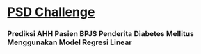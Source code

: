 # [PSD Challenge](https://www.kaggle.com/competitions/psd-challenge/data)
### Prediksi AHH Pasien BPJS Penderita Diabetes Mellitus Menggunakan Model Regresi Linear   
  
